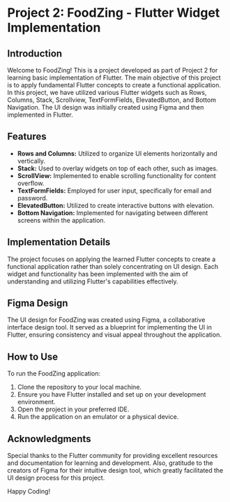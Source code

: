 # Project 2: FoodZing - Flutter Widget Implementation

## Introduction
Welcome to FoodZing! This is a project developed as part of Project 2 for learning basic implementation of Flutter. The main objective of this project is to apply fundamental Flutter concepts to create a functional application. In this project, we have utilized various Flutter widgets such as Rows, Columns, Stack, Scrollview, TextFormFields, ElevatedButton, and Bottom Navigation. The UI design was initially created using Figma and then implemented in Flutter.

## Features
- **Rows and Columns:** Utilized to organize UI elements horizontally and vertically.
- **Stack:** Used to overlay widgets on top of each other, such as images.
- **ScrollView:** Implemented to enable scrolling functionality for content overflow.
- **TextFormFields:** Employed for user input, specifically for email and password.
- **ElevatedButton:** Utilized to create interactive buttons with elevation.
- **Bottom Navigation:** Implemented for navigating between different screens within the application.

## Implementation Details
The project focuses on applying the learned Flutter concepts to create a functional application rather than solely concentrating on UI design. Each widget and functionality has been implemented with the aim of understanding and utilizing Flutter's capabilities effectively.

## Figma Design
The UI design for FoodZing was created using Figma, a collaborative interface design tool. It served as a blueprint for implementing the UI in Flutter, ensuring consistency and visual appeal throughout the application.

## How to Use
To run the FoodZing application:
1. Clone the repository to your local machine.
2. Ensure you have Flutter installed and set up on your development environment.
3. Open the project in your preferred IDE.
4. Run the application on an emulator or a physical device.

## Acknowledgments
Special thanks to the Flutter community for providing excellent resources and documentation for learning and development. Also, gratitude to the creators of Figma for their intuitive design tool, which greatly facilitated the UI design process for this project.

Happy Coding!
